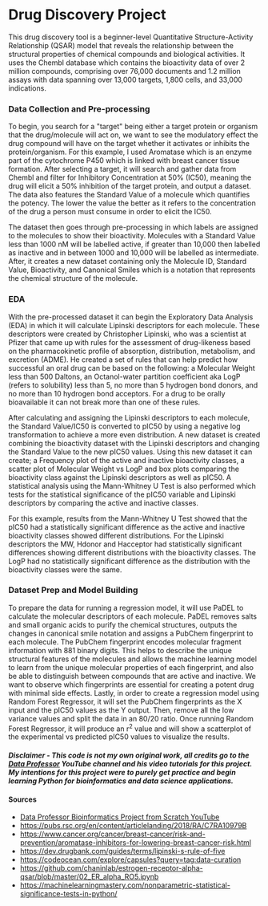 # Drug Discovery Project
This drug discovery tool is a beginner-level Quantitative Structure-Activity Relationship (QSAR) model that reveals the relationship between the structural properties of chemical compounds and biological activities. It uses the Chembl database which contains the bioactivity data of over 2 million compounds, comprising over 76,000 documents and 1.2 million assays with data spanning over 13,000 targets, 1,800 cells, and 33,000 indications.

### Data Collection and Pre-processing
To begin, you search for a "target" being either a target protein or organism that the drug/molecule will act on, we want to see the modulatory effect the drug compound will have on the target whether it activates or inhibits the protein/organism. For this example, I used Aromatase which is an enzyme part of the cytochrome P450 which is linked with breast cancer tissue formation. After selecting a target, it will search and gather data from Chembl and filter for Inhibitory Concentration at 50% (IC50), meaning the drug will elicit a 50% inhibition of the target protein, and output a dataset. The data also features the Standard Value of a molecule which quantifies the potency. The lower the value the better as it refers to the concentration of the drug a person must consume in order to elicit the IC50.

The dataset then goes through pre-processing in which labels are assigned to the molecules to show their bioactivity. Molecules with a Standard Value less than 1000 nM will be labelled active, if greater than 10,000 then labelled as inactive and in between 1000 and 10,000 will be labelled as intermediate. After, it creates a new dataset containing only the Molecule ID, Standard Value, Bioactivity, and Canonical Smiles which is a notation that represents the chemical structure of the molecule.

### EDA
With the pre-processed dataset it can begin the Exploratory Data Analysis (EDA) in which it will calculate Lipinski descriptors for each molecule. These descriptors were created by Christopher Lipinski, who was a scientist at Pfizer that came up with rules for the assessment of drug-likeness based on the pharmacokinetic profile of absorption, distribution, metabolism, and excretion (ADME). He created a set of rules that can help predict how successful an oral drug can be based on the following: a Molecular Weight less than 500 Daltons, an Octanol-water partition coefficient aka LogP (refers to solubility) less than 5, no more than 5 hydrogen bond donors, and no more than 10 hydrogen bond acceptors. For a drug to be orally bioavailable it can not break more than one of these rules.

After calculating and assigning the Lipinski descriptors to each molecule, the Standard Value/IC50 is converted to pIC50 by using a negative log transformation to achieve a more even distribution. A new dataset is created combining the bioactivity dataset with the Lipinski descriptors and changing the Standard Value to the new pIC50 values. Using this new dataset it can create; a Frequency plot of the active and inactive bioactivity classes, a scatter plot of Molecular Weight vs LogP and box plots comparing the bioactivity class against the Lipinski descriptors as well as pIC50. A statistical analysis using the Mann-Whitney U Test is also performed which tests for the statistical significance of the pIC50 variable and Lipinski descriptors by comparing the active and inactive classes.

For this example, results from the Mann-Whitney U Test showed that the pIC50 had a statistically significant difference as the active and inactive bioactivity classes showed different distributions. For the Lipinski descriptors the MW, Hdonor and Hacceptor had statistically significant differences showing different distributions with the bioactivity classes. The LogP had no statistically significant difference as the distribution with the bioactivity classes were the same.

### Dataset Prep and Model Building
To prepare the data for running a regression model, it will use PaDEL to calculate the molecular descriptors of each molecule. PaDEL removes salts and small organic acids to purify the chemical structures, outputs the changes in canonical smile notation and assigns a PubChem fingerprint to each molecule. The PubChem fingerprint encodes molecular fragment information with 881 binary digits. This helps to describe the unique structural features of the molecules and allows the machine learning model to learn from the unique molecular properties of each fingerprint, and also be able to distinguish between compounds that are active and inactive. We want to observe which fingerprints are essential for creating a potent drug with minimal side effects. Lastly, in order to create a regression model using Random Forest Regressor, it will set the PubChem fingerprints as the X input and the pIC50 values as the Y output. Then, remove all the low variance values and split the data in an 80/20 ratio. Once running Random Forest Regressor, it will produce an r<sup>2</sup> value and will show a scatterplot of the experimental vs predicted pIC50 values to visualize the results.

#### *Disclaimer - This code is not my own original work, all credits go to the [Data Professor](https://www.youtube.com/@DataProfessor) YouTube channel and his video tutorials for this project. My intentions for this project were to purely get practice and begin learning Python for bioinformatics and data science applications.* 

#### Sources
- [Data Professor Bioinformatics Project from Scratch YouTube](https://www.youtube.com/watch?v=plVLRashaA8&list=PLtqF5YXg7GLlQJUv9XJ3RWdd5VYGwBHrP)
- https://pubs.rsc.org/en/content/articlelanding/2018/RA/C7RA10979B
- https://www.cancer.org/cancer/breast-cancer/risk-and-prevention/aromatase-inhibitors-for-lowering-breast-cancer-risk.html
- https://dev.drugbank.com/guides/terms/lipinski-s-rule-of-five
- https://codeocean.com/explore/capsules?query=tag:data-curation
- https://github.com/chaninlab/estrogen-receptor-alpha-qsar/blob/master/02_ER_alpha_RO5.ipynb
- https://machinelearningmastery.com/nonparametric-statistical-significance-tests-in-python/
